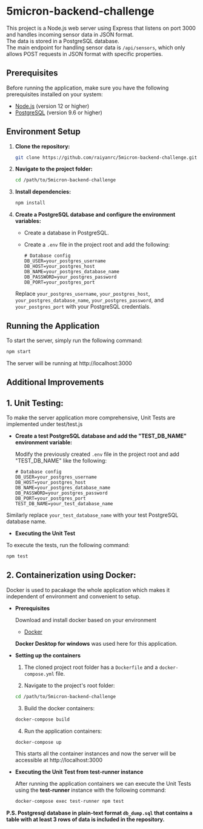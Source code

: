 # 5micron-backend-challenge

This project is a Node.js web server using Express that listens on port 3000 and handles incoming sensor data in JSON format.<br>
The data is stored in a PostgreSQL database.<br>
The main endpoint for handling sensor data is `/api/sensors`, which only allows POST requests in JSON format with specific properties.

## Prerequisites

Before running the application, make sure you have the following prerequisites installed on your system:

- [Node.js](https://nodejs.org/) (version 12 or higher)
- [PostgreSQL](https://www.postgresql.org/) (version 9.6 or higher)

## Environment Setup

1. **Clone the repository:**

    ```bash
    git clone https://github.com/raiyanrc/5micron-backend-challenge.git
    ```

2. **Navigate to the project folder:**

    ```bash
    cd /path/to/5micron-backend-challenge
    ```

3. **Install dependencies:**

    ```bash
    npm install
    ```

4. **Create a PostgreSQL database and configure the environment variables:**

    - Create a database in PostgreSQL.
    - Create a `.env` file in the project root and add the following:

        ```env
        # Database config
        DB_USER=your_postgres_username
        DB_HOST=your_postgres_host
        DB_NAME=your_postgres_database_name
        DB_PASSWORD=your_postgres_password
        DB_PORT=your_postgres_port
        ```

    Replace `your_postgres_username`, `your_postgres_host`, `your_postgres_database_name`, `your_postgres_password`, and `your_postgres_port` with your PostgreSQL credentials.

## Running the Application

To start the server, simply run the following command:

```bash
npm start
```

The server will be running at http://localhost:3000


## Additional Improvements

## 1. Unit Testing:

To make the server application more comprehensive, Unit Tests are implemented under test/test.js


- **Create a test PostgreSQL database and add the "TEST_DB_NAME" environment variable:**
  
  Modify the previously created `.env` file in the project root and add "TEST_DB_NAME" like the following:

    ```env
    # Database config
    DB_USER=your_postgres_username
    DB_HOST=your_postgres_host
    DB_NAME=your_postgres_database_name
    DB_PASSWORD=your_postgres_password
    DB_PORT=your_postgres_port
    TEST_DB_NAME=your_test_database_name
    ```
        
Similarly replace `your_test_database_name` with your test PostgreSQL database name.
    
- **Executing the Unit Test**

To execute the tests, run the following command:

```bash
npm test
```

## 2. Containerization using Docker:

Docker is used to pacakage the whole application which makes it independent of environment and convenient to setup.
- **Prerequisites**

  Download and install docker based on your environment
  - [Docker](https://www.docker.com/get-started)

  __Docker Desktop for windows__ was used here for this application.


- **Setting up the containers**
    1. The cloned project root folder has a `Dockerfile` and a `docker-compose.yml` file.
       
    2. Navigate to the project's root folder:
    
    ```bash
    cd /path/to/5micron-backend-challenge
    ```
    
    3. Build the docker containers:
    
    ```bash
    docker-compose build
    ```
    
    4. Run the application containers:
    
    ```bash
    docker-compose up
    ```
    
    This starts all the container instances and now the server will be accessible at http://localhost:3000

- **Executing the Unit Test from test-runner instance**

    After running the application containers we can execute the Unit Tests using the __test-runner__ instance with the following command:
    
    ```bash
    docker-compose exec test-runner npm test
    ```

**P.S. Postgresql database in plain-text format `db_dump.sql` that contains a table with at least 3 rows of data is included in the repository.**   
